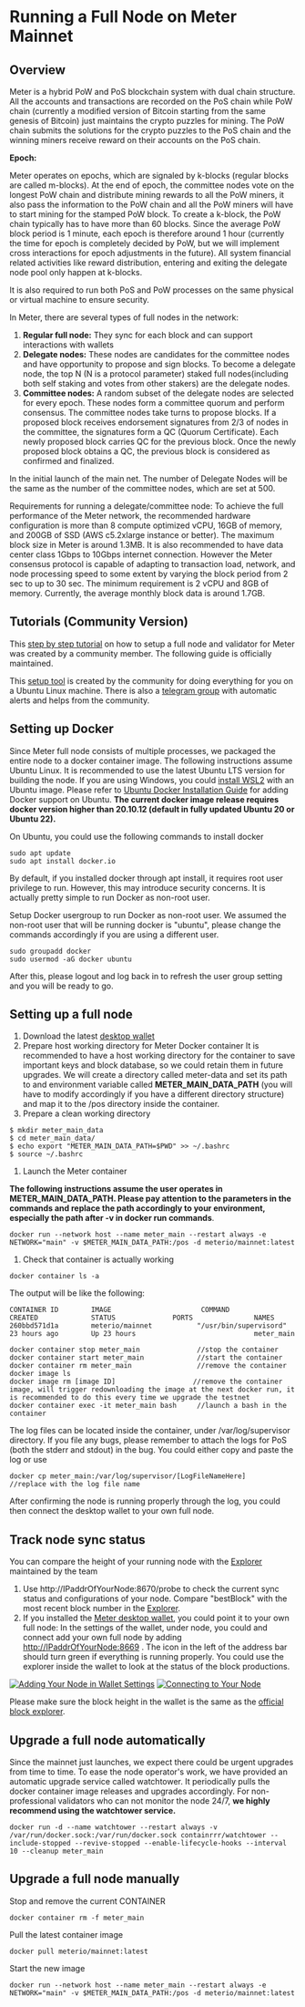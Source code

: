 # Running a Full Node on Meter Mainnet

## Overview

Meter is a hybrid PoW and PoS blockchain system with dual chain structure. All the accounts and transactions are recorded on the PoS chain while PoW chain (currently a modified version of Bitcoin starting from the same genesis of Bitcoin) just maintains the crypto puzzles for mining. The PoW chain submits the solutions for the crypto puzzles to the PoS chain and the winning miners receive reward on their accounts on the PoS chain.

**Epoch:**

Meter operates on epochs, which are signaled by k-blocks (regular blocks are called m-blocks). At the end of epoch, the committee nodes vote on the longest PoW chain and distribute mining rewards to all the PoW miners, it also pass the information to the PoW chain and all the PoW miners will have to start mining for the stamped PoW block. To create a k-block, the PoW chain typically has to have more than 60 blocks. Since the average PoW block period is 1 minute, each epoch is therefore around 1 hour (currently the time for epoch is completely decided by PoW, but we will implement cross interactions for epoch adjustments in the future). All system financial related activities like reward distribution, entering and exiting the delegate node pool only happen at k-blocks.

It is also required to run both PoS and PoW processes on the same physical or virtual machine to ensure security.

In Meter, there are several types of full nodes in the network:

1. **Regular full node:** They sync for each block and can support interactions with wallets
2. **Delegate nodes:** These nodes are candidates for the committee nodes and have opportunity to propose and sign blocks. To become a delegate node, the top N (N is a protocol parameter) staked full nodes(including both self staking and votes from other stakers) are the delegate nodes.
3. **Committee nodes:** A random subset of the delegate nodes are selected for every epoch. These nodes form a committee quorum and perform consensus. The committee nodes take turns to propose blocks. If a proposed block receives endorsement signatures from 2/3 of nodes in the committee, the signatures form a QC (Quorum Certificate). Each newly proposed block carries QC for the previous block. Once the newly proposed block obtains a QC, the previous block is considered as confirmed and finalized.

In the initial launch of the main net. The number of Delegate Nodes will be the same as the number of the committee nodes, which are set at 500.

Requirements for running a delegate/committee node: To achieve the full performance of the Meter network, the recommended hardware configuration is more than 8 compute optimized vCPU, 16GB of memory, and 200GB of SSD (AWS c5.2xlarge instance or better). The maximum block size in Meter is around 1.3MB. It is also recommended to have data center class 1Gbps to 10Gbps internet connection. However the Meter consensus protocol is capable of adapting to transaction load, network, and node processing speed to some extent by varying the block period from 2 sec to up to 30 sec. The minimum requirement is 2 vCPU and 8GB of memory. Currently, the average monthly block data is around 1.7GB.

## Tutorials (Community Version)

This [step by step tutorial](https://medium.com/@Paolo\_G/step-by-step-guide-to-creating-a-node-in-meter-mainnet-4cdde1085fbb) on how to setup a full node and validator for Meter was created by a community member. The following guide is officially maintained.

This [setup tool](https://github.com/daveodwyer/meter-node-creator) is created by the community for doing everything for you on a Ubuntu Linux machine.  There is also a [telegram group](https://t.me/joinchat/as-AgBXmUAxjMDA0) with automatic alerts and helps from the community.

## Setting up Docker

Since Meter full node consists of multiple processes, we packaged the entire node to a docker container image. The following instructions assume Ubuntu Linux.  It is recommended to use the latest Ubuntu LTS version for building the node.  If you are using Windows, you could [install WSL2](https://docs.microsoft.com/en-us/windows/wsl/install-win10) with an Ubuntu image. Please refer to [Ubuntu Docker Installation Guide](https://phoenixnap.com/kb/how-to-install-docker-on-ubuntu-18-04) for adding Docker support on Ubuntu.  **The current docker image release requires docker version higher than  20.10.12 (default in fully updated Ubuntu 20 or Ubuntu 22).**

On Ubuntu, you could use the following commands to install docker

```
sudo apt update
sudo apt install docker.io
```

By default, if you installed docker through apt install, it requires root user privilege to run. However, this may introduce security concerns. It is actually pretty simple to run Docker as non-root user.

Setup Docker usergroup to run Docker as non-root user. We assumed the non-root user that will be running docker is "ubuntu", please change the commands accordingly if you are using a different user.

```
sudo groupadd docker
sudo usermod -aG docker ubuntu
```

After this, please logout and log back in to refresh the user group setting and you will be ready to go.

## Setting up a full node

1. Download the latest [desktop wallet](https://www.meter.io/wallets/)
2. Prepare host working directory for Meter Docker container It is recommended to have a host working directory for the container to save important keys and block database, so we could retain them in future upgrades. We will create a directory called meter-data and set its path to and environment variable called **METER\_MAIN\_DATA\_PATH** (you will have to modify accordingly if you have a different directory structure) and map it to the /pos directory inside the container.
3. Prepare a clean working directory

```
$ mkdir meter_main_data
$ cd meter_main_data/
$ echo export "METER_MAIN_DATA_PATH=$PWD" >> ~/.bashrc
$ source ~/.bashrc
```

1. Launch the Meter container

**The following instructions assume the user operates in METER\_MAIN\_DATA\_PATH. Please pay attention to the parameters in the commands and replace the path accordingly to your environment, especially the path after -v in docker run commands**.

```
docker run --network host --name meter_main --restart always -e NETWORK="main" -v $METER_MAIN_DATA_PATH:/pos -d meterio/mainnet:latest
```

1. Check that container is actually working

```
docker container ls -a
```

The output will be like the following:

```
CONTAINER ID        IMAGE                      COMMAND                  CREATED             STATUS              PORTS               NAMES
260bbd571d1a        meterio/mainnet           "/usr/bin/supervisord"   23 hours ago        Up 23 hours                             meter_main
```

```
docker container stop meter_main              //stop the container
docker container start meter_main             //start the container
docker container rm meter_main                //remove the container
docker image ls
docker image rm [image ID]                   //remove the container image, will trigger redownloading the image at the next docker run, it is recommended to do this every time we upgrade the testnet
docker container exec -it meter_main bash     //launch a bash in the container
```

The log files can be located inside the container, under /var/log/supervisor directory. If you file any bugs, please remember to attach the logs for PoS (both the stderr and stdout) in the bug. You could either copy and paste the log or use

```
docker cp meter_main:/var/log/supervisor/[LogFileNameHere]     //replace with the log file name
```

After confirming the node is running properly through the log, you could then connect the desktop wallet to your own full node.

## Track node sync status

You can compare the height of your running node with the [Explorer](http://scan.meter.io/) maintained by the team

1. Use http://IPaddrOfYourNode:8670/probe to check the current sync status and configurations of your node.  Compare "bestBlock" with the most recent block number in the [Explorer](https://scan.meter.io).
2. If you installed the [Meter desktop wallet](https://meter.io/wallets), you could point it to your own full node: In the settings of the wallet, under node, you could and connect add your own full node by adding [http://IPaddrOfYourNode:8669](http://ipaddrofyournode:8669) . The icon in the left of the address bar should turn green if everything is running properly. You could use the explorer inside the wallet to look at the status of the block productions.&#x20;

[![Adding Your Node in Wallet Settings](https://github.com/meterio/mainnet\_docs/raw/master/addnode.png)](https://github.com/meterio/mainnet\_docs/blob/master/addnode.png) [![Connecting to Your Node](https://github.com/meterio/mainnet\_docs/raw/master/connectnode.png)](https://github.com/meterio/mainnet\_docs/blob/master/connectnode.png)

Please make sure the block height in the wallet is the same as the [official block explorer](https://scan.meter.io).

## Upgrade a full node automatically

Since the mainnet just launches, we expect there could be urgent upgrades from time to time. To ease the node operator's work, we have provided an automatic upgrade service called watchtower. It periodically pulls the docker container image releases and upgrades accordingly. For non-professional validators who can not monitor the node 24/7, **we highly recommend using the watchtower service.**

```
docker run -d --name watchtower --restart always -v /var/run/docker.sock:/var/run/docker.sock containrrr/watchtower --include-stopped --revive-stopped --enable-lifecycle-hooks --interval 10 --cleanup meter_main
```

## Upgrade a full node manually

Stop and remove the current CONTAINER

```
docker container rm -f meter_main
```

Pull the latest container image

```
docker pull meterio/mainnet:latest
```

Start the new image

```
docker run --network host --name meter_main --restart always -e NETWORK="main" -v $METER_MAIN_DATA_PATH:/pos -d meterio/mainnet:latest
```
